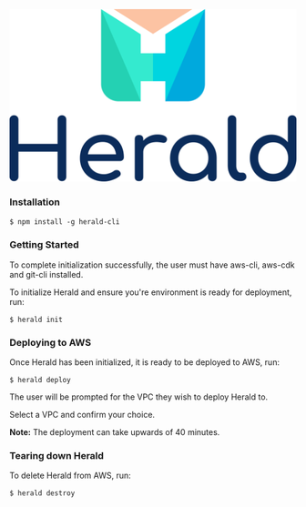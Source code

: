 ![herald-logo](https://github.com/Herald-Inc/Herald-Cli/blob/main/img/herald-logo.png)

### Installation

```
$ npm install -g herald-cli
```

### Getting Started
To complete initialization successfully, the user must have aws-cli, aws-cdk and git-cli installed.

To initialize Herald and ensure you're environment is ready for deployment, run:

```
$ herald init
```

### Deploying to AWS
 Once Herald has been initialized, it is ready to be deployed to AWS, run:

 ```
 $ herald deploy
 ```

 The user will be prompted for the VPC they wish to deploy Herald to.
 
 Select a VPC and confirm your choice.

**Note:** The deployment can take upwards of 40 minutes.
 ### Tearing down Herald
 To delete Herald from AWS, run:

 ```
 $ herald destroy
 ```